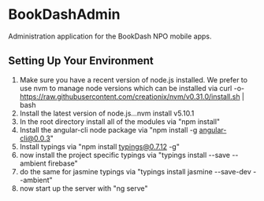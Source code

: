 # BookDashAdmin
Administration application for the BookDash NPO mobile apps.

## Setting Up Your Environment

1.  Make sure you have a recent version of node.js installed.  We prefer to use nvm to manage node versions which can be installed via curl -o- https://raw.githubusercontent.com/creationix/nvm/v0.31.0/install.sh | bash
2.  Install the latest version of node.js...nvm install v5.10.1
3.  In the root directory install all of the modules via "npm install"
4.  Install the angular-cli node package via "npm install -g angular-cli@0.0.3"
5.  Install typings via "npm install typings@0.7.12 -g"
6.  now install the project specific typings via "typings install --save --ambient firebase"
7.  do the same for jasmine typings via "typings install jasmine --save-dev --ambient"
8.  now start up the server with "ng serve"